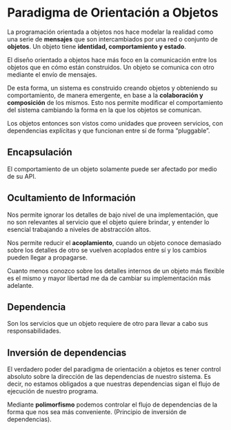 # Paradigma de Orientación a Objetos

La programación orientada a objetos nos hace modelar la realidad como una serie de **mensajes** que son intercambiados por una red o conjunto de **objetos**. Un objeto tiene **identidad, comportamiento y estado**.

El diseño orientado a objetos hace más foco en la comunicación entre los objetos que en cómo están construidos. Un objeto se comunica con otro mediante el envío de mensajes.

De esta forma, un sistema es construido creando objetos y obteniendo su comportamiento, de manera emergente, en base a la **colaboración y composición** de los mismos. Esto nos permite modificar el comportamiento del sistema cambiando la forma en la que los objetos se comunican.

Los objetos entonces son vistos como unidades que proveen servicios, con dependencias explícitas y que funcionan entre sí de forma “pluggable”.

## Encapsulación

El comportamiento de un objeto solamente puede ser afectado por medio de su API.

## Ocultamiento de Información

Nos permite ignorar los detalles de bajo nivel de una implementación, que no son relevantes al servicio que el objeto quiere brindar, y entender lo esencial trabajando a niveles de abstracción altos.

Nos permite reducir el **acoplamiento**, cuando un objeto conoce demasiado sobre los detalles de otro se vuelven acoplados entre sí y los cambios pueden llegar a propagarse.

Cuanto menos conozco sobre los detalles internos de un objeto más flexible es el mismo y mayor libertad me da de cambiar su implementación más adelante.

## Dependencia

Son los servicios que un objeto requiere de otro para llevar a cabo sus responsabilidades.

## Inversión de dependencias

El verdadero poder del paradigma de orientación a objetos es tener control absoluto sobre la dirección de las dependencias de nuestro sistema. Es decir, no estamos obligados a que nuestras dependencias sigan el flujo de ejecución de nuestro programa.

Mediante **polimorfismo** podemos controlar el flujo de dependencias de la forma que nos sea más conveniente. (Principio de inversión de dependencias).
